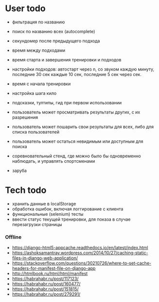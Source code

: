 # User todo
- фильтрация по названию
- поиск по названию всех (autocomplete)
- секундомер после предыдущего подхода
- время между подходами
- время старта и завершения тренировки и подходов
- настройки подходов: автостарт через n, со звуком каждую минуту,
последние 30 сек каждые 10 сек, последние 5 сек через сек.
- время с начала тренировки
- настройка шага кило
- подсказки, тултипы, гид при первом использовании


- пользователь может просматривать результаты других, с их разрешения
- пользователь может пошарить свои результаты для всех, 
либо для списка пользователей
- пользователь может остаться невидимым или доступным для поиска


- соревновательный стенд, где можно было бы одновременно наблюдать, и управлять спортсменами
- заруба

# Tech todo
- хранить данные в localStorage
- обработка ошибок, включая логгирование с клиента
- функциональные (selenium) тесты
- ввести статус текущей тренировки, для показа в случае перезагрузки
страницы


### Offline
- https://django-html5-appcache.readthedocs.io/en/latest/index.html
- https://ashoksamantray.wordpress.com/2014/10/27/caching-static-files-in-django-web-application/
- https://stackoverflow.com/questions/30210726/where-to-set-cache-headers-for-manifest-file-on-django-app
- http://htmlbook.ru/html/html/manifest
- https://habrahabr.ru/post/117123/
- https://habrahabr.ru/post/160477/
- https://habrahabr.ru/post/151815/
- https://habrahabr.ru/post/279291/
